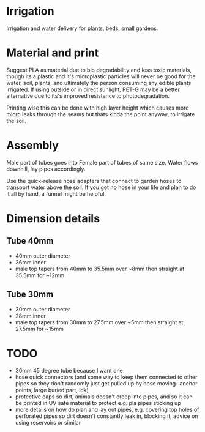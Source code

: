 # Irrigation

Irrigation and water delivery for plants, beds, small gardens.

# Material and print 

Suggest PLA as material due to bio degradability and less toxic materials, though its a plastic and it's microplastic particles will never be good for the water, soil, plants, and ultimately the person consuming any edible plants irrigated.
If using outside or in direct sunlight, PET-G may be a better alternative due to its's improved resistance to photodegradation.

Printing wise this can be done with high layer height which causes more micro leaks through the seams but thats kinda the point anyway, to irrigate the soil.

# Assembly

Male part of tubes goes into Female part of tubes of same size.
Water flows downhill, lay pipes accordingly.

Use the quick-release hose adapters that connect to garden hoses to transport water above the soil. 
If you got no hose in your life and plan to do it all by hand, a funnel might be helpful.


# Dimension details

## Tube 40mm
- 40mm outer diameter
- 36mm inner
- male top tapers from 40mm to 35.5mm over ~8mm then straight at 35.5mm for ~12mm 

## Tube 30mm
- 30mm outer diameter
- 28mm inner
- male top tapers from 30mm to 27.5mm over ~5mm then straight at 27.5mm for ~15mm 

# TODO
- 30mm 45 degree tube because I want one
- hose quick connectors (and some way to keep them connected to other pipes so they don't randomly just get pulled up by hose moving- anchor points, large buried part, idk)
- protective caps so dirt, animals doesn't creep into pipes, and so it can be printed in UV safe material to protect e.g. pla pipes sticking up
- more details on how do plan and lay out pipes, e.g. covering top holes of perforated pipes so dirt doesn't constantly leak in, blocking it, advice on using reservoirs or similar